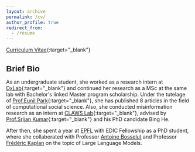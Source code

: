 ```yaml
---
layout: archive
permalink: /cv/
author_profile: true
redirect_from:
  - /resume
---
```


[Curriculum Vitae](../files/cv.pdf){:target="_blank"}

<h2 id="locations-of-key-filesdirectories" style= "font-size: 22px; font-weight: bold; margin-bottom: 10px; font-family: Raleway, sans-serif;">Brief Bio</h2>

As an undergraduate student, she worked as a research intern at [DxLab](https://sites.google.com/view/dxlab/){:target="_blank"} and continued her research as a MSc at the same lab with Bachelor's linked Master program scholarship. Under the tutelage of [Prof.Eunil Park](https://sites.google.com/view/eunil){:target="_blank"}, she has published 8 articles in the field of computational social science. Also, she conducted misinformation research as an intern at [CLAWS Lab](http://claws.cc.gatech.edu/){:target="_blank"}, advised by [Prof.Srijan Kumar](https://faculty.cc.gatech.edu/~srijan/){:target="_blank"} and his PhD candidate Bing He. 

After then, she spent a year at [EPFL](https://www.epfl.ch/education/phd/edic-computer-and-communication-sciences/) with EDIC Fellowship as a PhD student, where she collaborated with Professor [Antoine Bosselut](https://people.epfl.ch/antoine.bosselut) and Professor [Frédéric Kaplan](https://people.epfl.ch/frederic.kaplan?lang=en) on the topic of Large Language Models.
